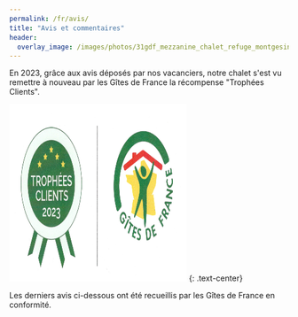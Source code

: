 ```yaml
---
permalink: /fr/avis/
title: "Avis et commentaires"
header:
  overlay_image: /images/photos/31gdf_mezzanine_chalet_refuge_montgesin_plagne.jpg
---
```


En 2023, grâce aux avis déposés par nos vacanciers, notre chalet s'est vu remettre à nouveau par les Gîtes de France la récompense "Trophées Clients".


  <a href="http://www.gites-de-france-savoie.com/fiche-hebergement-73G148140.html" target="_blank" rel="noreferrer"> <img src="/images/banniere_menu/trophees_clients_2023.jpeg" alt="" width="300" height="300" style="border:10px solid white" /></a> 
{: .text-center}

Les derniers avis ci-dessous ont été recueillis par les Gîtes de France en conformité.
<div data-widget-itea="avis" data-key="tftr8_fc" data-numgite="73G148140"></div>


